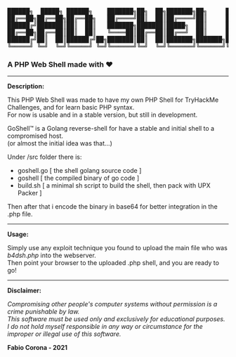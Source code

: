 <pre>
██████╗  █████╗ ██████╗    ███████╗██╗  ██╗███████╗██╗     ██╗     
██╔══██╗██╔══██╗██╔══██╗   ██╔════╝██║  ██║██╔════╝██║     ██║     
██████╔╝███████║██║  ██║   ███████╗███████║█████╗  ██║     ██║     
██╔══██╗██╔══██║██║  ██║   ╚════██║██╔══██║██╔══╝  ██║     ██║     
██████╔╝██║  ██║██████╔╝██╗███████║██║  ██║███████╗███████╗███████╗
╚═════╝ ╚═╝  ╚═╝╚═════╝ ╚═╝╚══════╝╚═╝  ╚═╝╚══════╝╚══════╝╚══════╝
</pre>
### A PHP Web Shell made with ♥

---

**Description:**

This PHP Web Shell was made to have my own PHP Shell for TryHackMe Challenges, and for learn basic PHP syntax.\
For now is usable and in a stable version, but still in development.

GoShell™ is a Golang reverse-shell for have a stable and initial shell to a compromised host.\
(or almost the initial idea was that...)

Under /src folder there is:
- goshell.go [ the shell golang source code ]
- goshell [ the compiled binary of go code ]
- build.sh [ a minimal sh script to build the shell, then pack with UPX Packer ]

Then after that i encode the binary in base64 for better integration in the .php file.

---

**Usage:**

Simply use any exploit technique you found to upload the main file who was *b4dsh.php* into the webserver.\
Then point your browser to the uploaded .php shell, and you are ready to go!

---

**Disclaimer:**

*Compromising other people's computer systems without permission is a crime punishable by law.*\
*This software must be used only and exclusively for educational purposes.*\
*I do not hold myself responsible in any way or circumstance for the improper or illegal use of this software.*

**Fabio Corona - 2021**
